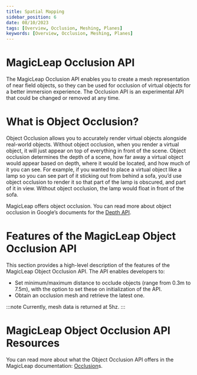 ```yaml
---
title: Spatial Mapping
sidebar_position: 6
date: 08/10/2023
tags: [Overview, Occlusion, Meshing, Planes]
keywords: [Overview, Occlusion, Meshing, Planes]
---
```


# MagicLeap Occlusion API

The MagicLeap Occlusion API enables you to create a mesh representation of near field objects, so they can be used for occlusion of virtual objects for a better immersion experience. The Occlusion API is an experimental API that could be changed or removed at any time.

# What is Object Occlusion?

Object Occlusion allows you to accurately render virtual objects alongside real-world objects. Without object occlusion, when you render a virtual object, it will just appear on top of everything in front of the scene. Object occlusion determines the depth of a scene, how far away a virtual object would appear based on depth, where it would be located, and how much of it you can see. For example, if you wanted to place a virtual object like a lamp so you can see part of it sticking out from behind a sofa, you’d use object occlusion to render it so that part of the lamp is obscured, and part of it in view. Without object occlusion, the lamp would float in front of the sofa. 

MagicLeap offers object occlusion. You can read more about object occlusion in Google’s documents for the [Depth API](https://developers.google.com/ar/develop/depth). 

# Features of the MagicLeap Object Occlusion API
This section provides a high-level description of the features of the MagicLeap Object Occlusion API. The API enables developers to:

* Set minimum/maximum distance to occlude objects (range from 0.3m to 7.5m), with the option to set these on initialization of the API.
* Obtain an occlusion mesh and retrieve the latest one. 

:::note
Currently, mesh data is returned at 5hz.
:::

# MagicLeap Object Occlusion API Resources
You can read more about what the Object Occlusion API offers in the MagicLeap documentation: [Occlusion](https://developer-docs.magicleap.cloud/docs/api-ref/api/Modules/group___occlusion)s.
